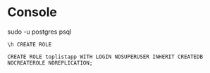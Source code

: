 # Console

sudo -u postgres psql

```
\h CREATE ROLE

CREATE ROLE toplistapp WITH LOGIN NOSUPERUSER INHERIT CREATEDB NOCREATEROLE NOREPLICATION;
```
